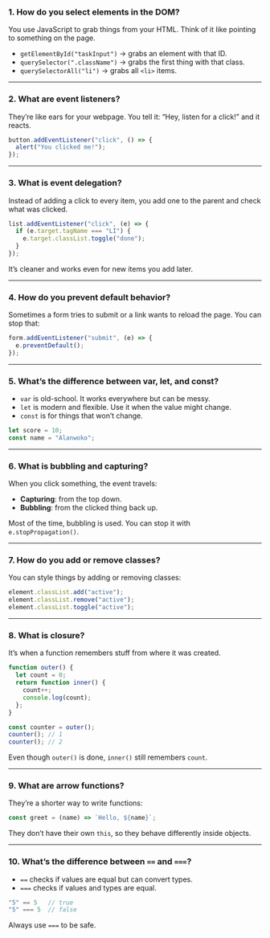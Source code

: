 

### 1. How do you select elements in the DOM?

You use JavaScript to grab things from your HTML. Think of it like pointing to something on the page.

- `getElementById("taskInput")` → grabs an element with that ID.
- `querySelector(".className")` → grabs the first thing with that class.
- `querySelectorAll("li")` → grabs all `<li>` items.

---

### 2. What are event listeners?

They’re like ears for your webpage. You tell it: “Hey, listen for a click!” and it reacts.

```js
button.addEventListener("click", () => {
  alert("You clicked me!");
});
```

---

### 3. What is event delegation?

Instead of adding a click to every item, you add one to the parent and check what was clicked.

```js
list.addEventListener("click", (e) => {
  if (e.target.tagName === "LI") {
    e.target.classList.toggle("done");
  }
});
```

It’s cleaner and works even for new items you add later.

---

### 4. How do you prevent default behavior?

Sometimes a form tries to submit or a link wants to reload the page. You can stop that:

```js
form.addEventListener("submit", (e) => {
  e.preventDefault();
});
```

---

### 5. What’s the difference between var, let, and const?

- `var` is old-school. It works everywhere but can be messy.
- `let` is modern and flexible. Use it when the value might change.
- `const` is for things that won’t change.

```js
let score = 10;
const name = "Alanwoko";
```

---

### 6. What is bubbling and capturing?

When you click something, the event travels:

- **Capturing**: from the top down.
- **Bubbling**: from the clicked thing back up.

Most of the time, bubbling is used. You can stop it with `e.stopPropagation()`.

---

### 7. How do you add or remove classes?

You can style things by adding or removing classes:

```js
element.classList.add("active");
element.classList.remove("active");
element.classList.toggle("active");
```

---

### 8. What is closure?

It’s when a function remembers stuff from where it was created.

```js
function outer() {
  let count = 0;
  return function inner() {
    count++;
    console.log(count);
  };
}

const counter = outer();
counter(); // 1
counter(); // 2
```

Even though `outer()` is done, `inner()` still remembers `count`.

---

### 9. What are arrow functions?

They’re a shorter way to write functions:

```js
const greet = (name) => `Hello, ${name}`;
```

They don’t have their own `this`, so they behave differently inside objects.

---

### 10. What’s the difference between `==` and `===`?

- `==` checks if values are equal but can convert types.
- `===` checks if values and types are equal.

```js
"5" == 5   // true
"5" === 5  // false
```

Always use `===` to be safe.